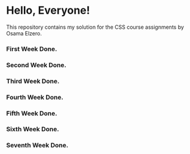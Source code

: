 # Hello, Everyone!
This repository contains my solution for the CSS course assignments by Osama Elzero.

### First Week Done.
### Second Week Done.
### Third Week Done.
### Fourth Week Done.
### Fifth Week Done.
### Sixth Week Done.
### Seventh Week Done.
